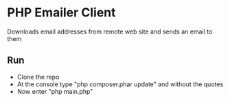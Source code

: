 # PHP Emailer Client 

Downloads email addresses from remote web site and sends an email to them

## Run
- Clone the repo
- At the console type "php composer.phar update" and without the quotes
- Now enter "php main.php"

